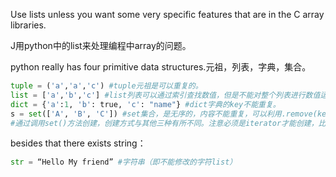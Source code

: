 Use lists unless you want some very specific features that are in the C array libraries.

J用python中的list来处理编程中array的问题。

python really has four primitive data structures.元祖，列表，字典，集合。

```python
tuple = ('a','a','c') #tuple元祖是可以重复的。
list = ['a','b','c'] #list列表可以通过索引查找数值，但是不能对整个列表进行数值运算,np.array是数组，也可以通过索引值查找数据，但是能对整个数组进行数值运算。
dict = {'a':1, 'b': true, 'c': "name"} #dict字典的key不能重复。
s = set(['A', 'B', 'C']) #set集合，是无序的，内容不能重复，可以利用.remove(key)形式删除元素。
#通过调用set()方法创建，创建方式与其他三种有所不同。注意必须是iterator才能创建，比如set([1])可以,set(1)就不可以。 
```

besides that there exists string：

```python
str = “Hello My friend” #字符串（即不能修改的字符list）
```

